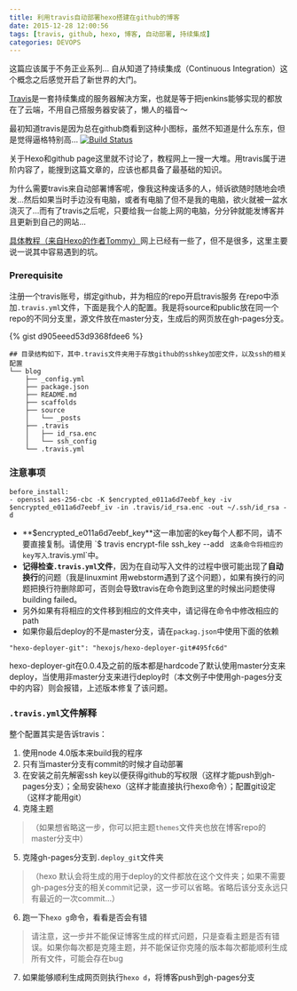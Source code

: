 ```yaml
---
title: 利用travis自动部署hexo搭建在github的博客
date: 2015-12-28 12:00:56
tags: [travis, github, hexo, 博客, 自动部署, 持续集成]
categories: DEVOPS
---
```

这篇应该属于不务正业系列…
自从知道了持续集成（Continuous Integration）这个概念之后感觉开启了新世界的大门。

[Travis](https://travis-ci.org)是一套持续集成的服务器解决方案，也就是等于把jenkins能够实现的都放在了云端，不用自己搭服务器安装了，懒人的福音～

最初知道travis是因为总在github商看到这种小图标，虽然不知道是什么东东，但是觉得逼格特别高…
[![Build Status](https://travis-ci.org/sabrinaluo/tech.svg?branch=master)](https://travis-ci.org/sabrinaluo/tech)

关于Hexo和github page这里就不讨论了，教程网上一搜一大堆。用travis属于进阶内容了，能搜到这篇文章的，应该也都具备了最基础的知识。

为什么需要travis来自动部署博客呢，像我这种废话多的人，倾诉欲随时随地会喷发…然后如果当时手边没有电脑，或者有电脑了但不是我的电脑，欲火就被一盆水浇灭了…而有了travis之后呢，只要给我一台能上网的电脑，分分钟就能发博客并且更新到自己的网站…

[具体教程（来自Hexo的作者Tommy）](https://zespia.tw/blog/2015/01/21/continuous-deployment-to-github-with-travis/)网上已经有一些了，但不是很多，这里主要说一说其中容易遇到的坑。

### Prerequisite
注册一个travis账号，绑定github，并为相应的repo开启travis服务
在repo中添加`.travis.yml`文件，下面是我个人的配置。我是将source和public放在同一个repo的不同分支里，源文件放在master分支，生成后的网页放在gh-pages分支。

{% gist d905eeed53d9368fdee6 %}

```
## 目录结构如下，其中.travis文件夹用于存放github的sshkey加密文件，以及ssh的相关配置
└── blog
    ├── _config.yml
    ├── package.json
    ├── README.md
    ├── scaffolds
    ├── source
    │   └── _posts
    ├── .travis
    │   ├── id_rsa.enc
    │   └── ssh_config
    └── .travis.yml
```

### 注意事项
``` 
before_install:
- openssl aes-256-cbc -K $encrypted_e011a6d7eebf_key -iv $encrypted_e011a6d7eebf_iv -in .travis/id_rsa.enc -out ~/.ssh/id_rsa -d
```
* **$encrypted_e011a6d7eebf_key**这一串加密的key每个人都不同，请不要直接复制。请使用
`$ travis encrypt-file ssh_key --add ` 这条命令将相应的key写入`.travis.yml`中。
* **记得检查`.travis.yml`文件**，因为在自动写入文件的过程中很可能出现了**自动换行**的问题（我是linuxmint 用webstorm遇到了这个问题），如果有换行的问题把换行符删除即可，否则会导致travis在命令跑到这里的时候出问题使得building failed。
* 另外如果有将相应的文件移到相应的文件夹中，请记得在命令中修改相应的path
*  如果你最后deploy的不是master分支，请在`packag.json`中使用下面的依赖
```
"hexo-deployer-git": "hexojs/hexo-deployer-git#495fc6d"
```
hexo-deployer-git在0.0.4及之前的版本都是hardcode了默认使用master分支来deploy，当使用非master分支来进行deploy时（本文例子中使用gh-pages分支中的内容）则会报错，上述版本修复了该问题。

### `.travis.yml`文件解释
整个配置其实是告诉travis：
1. 使用node 4.0版本来build我的程序
2. 只有当master分支有commit的时候才自动部署
3. 在安装之前先解密ssh key以便获得github的写权限（这样才能push到gh-pages分支）；全局安装hexo（这样才能直接执行hexo命令）；配置git设定（这样才能用git）
4. 克隆主题
> （如果想省略这一步，你可以把主题`themes`文件夹也放在博客repo的master分支中）
5. 克隆gh-pages分支到`.deploy_git`文件夹
> （hexo 默认会将生成的用于deploy的文件都放在这个文件夹；如果不需要gh-pages分支的相关commit记录，这一步可以省略。省略后该分支永远只有最近的一次commit…）
6. 跑一下`hexo g`命令，看看是否会有错
> 请注意，这一步并不能保证博客生成的样式问题，只是查看主题是否有错误。如果你每次都是克隆主题，并不能保证你克隆的版本每次都能顺利生成所有文件，可能会存在bug
7. 如果能够顺利生成网页则执行`hexo d`，将博客push到gh-pages分支 
